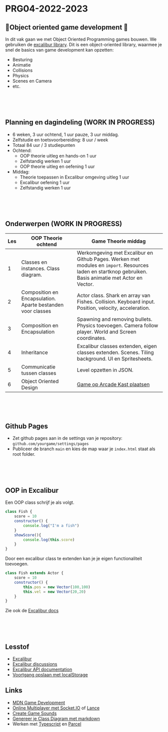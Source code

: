 # PRG04-2022-2023

## 👾Object oriented game development 👾

In dit vak gaan we met Object Oriented Programming games bouwen. We gebruiken de [excalibur library](https://excaliburjs.com). Dit is een object-oriented library, waarmee je snel de basics van game development kan opzetten:

- Besturing
- Animatie
- Collisions
- Physics
- Scenes en Camera
- etc.

<br>
<br>
<br>

## Planning en dagindeling (WORK IN PROGRESS)

- 6 weken, 3 uur ochtend, 1 uur pauze, 3 uur middag. 
- Zelfstudie en toetsvoorbereiding: 8 uur / week
- Totaal 84 uur / 3 studiepunten
- Ochtend: 
    - OOP theorie uitleg en hands-on 1 uur
    - Zelfstandig werken 1 uur
    - OOP theorie uitleg en oefening 1 uur
- Middag: 
    - Theorie toepassen in Excalibur omgeving uitleg 1 uur
    - Excalibur oefening 1 uur
    - Zelfstandig werken 1 uur

<br>
<br>
<br>

## Onderwerpen (WORK IN PROGRESS)

| Les | OOP Theorie ochtend | Game Theorie middag | 
|------|---------|----------|
| 1 | Classes en instances. Class diagram. | Werkomgeving met Excalibur en Github Pages. Werken met modules en `import`. Resources laden en startknop gebruiken. Basis animatie met Actor en Vector. | 
| 2 | Composition en Encapsulation. Aparte bestanden voor classes | Actor class. Shark en array van Fishes. Collision. Keyboard input. Position, velocity, acceleration. | 
| 3 | Composition en Encapsulation | Spawning and removing bullets. Physics toevoegen. Camera follow player. World and Screen coordinates. |
| 4 | Inheritance | Excalibur classes extenden, eigen classes extenden. Scenes. Tiling background.  UI en Spritesheets. |
| 5 | Communicatie tussen classes | Level opzetten in JSON.  | 
| 6 | Object Oriented Design | [Game op Arcade Kast plaatsen](https://github.com/HR-CMGT/arcade-game) | 



<br>
<br>
<br>

## Github Pages

- Zet github pages aan in de settings van je repository: `github.com/yourgame/settings/pages`
- Publiceer de branch `main` en kies de map waar je `index.html` staat als root folder.

<br>
<br>
<br>

## OOP in Excalibur

Een OOP class schrijf je als volgt.

```javascript
class Fish {
    score = 10
    constructor() {
        console.log("I'm a fish")
    }
    showScore(){
        console.log(this.score)
    }
}
```

Door een excalibur class te extenden kan je je eigen functionaliteit toevoegen.

```javascript
class Fish extends Actor {
    score = 10
    constructor() {
        this.pos = new Vector(100,100)
        this.vel = new Vector(20,20)
    }
}
```

Zie ook de [Excalibur docs](https://excaliburjs.com) 

<br>
<br>
<br>

## Lesstof

- [Excalibur](https://excaliburjs.com)
- [Excalibur discussions](https://github.com/excaliburjs/Excalibur/discussions)
- [Excalibur API documentation](https://excaliburjs.com/docs/api/edge/index.html)
- [Voortgang opslaan met localStorage](https://developer.mozilla.org/en-US/docs/Web/API/Window/localStorage)

## Links

- [MDN Game Development](https://developer.mozilla.org/en-US/docs/Games)
- [Online Multiplayer met Socket.IO](https://socket.io) of [Lance](https://lance-gg.github.io)
- [Create Game Sounds](https://sfxr.me)
- [Genereer je Class Diagram met markdown](https://mermaid-js.github.io/mermaid-live-editor/edit#pako:eNp9ks1uwyAMgF8F-bStzQtEO037uewwqVcuTvBatPAjA1Kjru--pBSUZto4IPRhPhvDCXqnCFroBwzhWeOe0UgrrZjGGxoSD00jnlLXDbSCrzocSuTOs44kHr8rX9OiyDuXbFl1ymQeG5tMRyxC75gW-EMftfDTtGDJK4x0d79Ayll6d6i03Rd-vk2Yi6gZm5LPE6kCf5k3fnD-D-F81_91za1udT53qBpKA45rMFagKER2Y_XBFgyxQa2mR7yIJMQDGZLQTkuF_CVB2jkuV_KidHQM7ScOgbaAKbrdaHtoIycqQdePcI06_wCsKKak)
- Werken met [Typescript](https://www.typescriptlang.org) en  [Parcel](https://parceljs.org)
